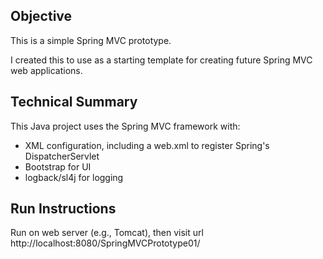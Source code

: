 ## Objective

This is a simple Spring MVC prototype.

I created this to use as a starting template for creating future Spring MVC web applications.

## Technical Summary

This Java project uses the Spring MVC framework with:

* XML configuration, including a web.xml to register Spring's DispatcherServlet
* Bootstrap for UI
* logback/sl4j for logging

## Run Instructions

Run on web server (e.g., Tomcat), then visit url http://localhost:8080/SpringMVCPrototype01/
